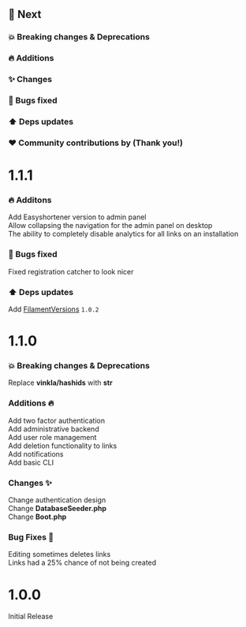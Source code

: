 ## :rocket: Next

### :boom: Breaking changes & Deprecations

### :fire: Additions

### :sparkles: Changes

### :bug: Bugs fixed

### :arrow_up: Deps updates

### :heart: Community contributions by (Thank you!)

# 1.1.1
### :fire: Additons
Add Easyshortener version to admin panel \
Allow collapsing the navigation for the admin panel on desktop \
The ability to completely disable analytics for all links on an installation 
### :bug: Bugs fixed
Fixed registration catcher to look nicer
### :arrow_up: Deps updates
Add [FilamentVersions](https://github.com/awcodes/filament-versions) `1.0.2`

# 1.1.0

### :boom: Breaking changes & Deprecations
Replace **vinkla/hashids** with **str**
### Additions 🔥
Add two factor authentication \
Add administrative backend \
Add user role management \
Add deletion functionality to links \
Add notifications \
Add basic CLI
### Changes ✨
Change authentication design \
Change **DatabaseSeeder.php** \
Change **Boot.php**
### Bug Fixes 🐛
Editing sometimes deletes links \
Links had a 25% chance of not being created

# 1.0.0
Initial Release

